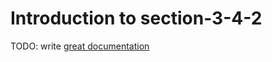 # Introduction to section-3-4-2

TODO: write [great documentation](http://jacobian.org/writing/what-to-write/)
